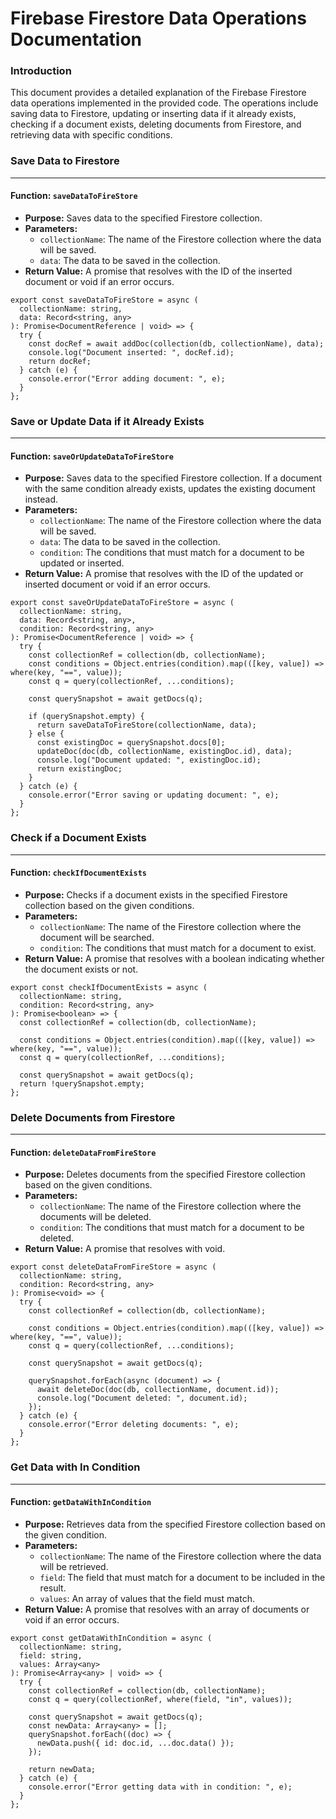 **Firebase Firestore Data Operations Documentation**
===========================================================

### Introduction

This document provides a detailed explanation of the Firebase Firestore data operations implemented in the provided code. The operations include saving data to Firestore, updating or inserting data if it already exists, checking if a document exists, deleting documents from Firestore, and retrieving data with specific conditions.

### Save Data to Firestore
-------------------------

#### Function: `saveDataToFireStore`

*   **Purpose:** Saves data to the specified Firestore collection.
*   **Parameters:**
    *   `collectionName`: The name of the Firestore collection where the data will be saved.
    *   `data`: The data to be saved in the collection.
*   **Return Value:** A promise that resolves with the ID of the inserted document or void if an error occurs.

```
export const saveDataToFireStore = async (
  collectionName: string,
  data: Record<string, any>
): Promise<DocumentReference | void> => {
  try {
    const docRef = await addDoc(collection(db, collectionName), data);
    console.log("Document inserted: ", docRef.id);
    return docRef;
  } catch (e) {
    console.error("Error adding document: ", e);
  }
};
```

### Save or Update Data if it Already Exists
------------------------------------------

#### Function: `saveOrUpdateDataToFireStore`

*   **Purpose:** Saves data to the specified Firestore collection. If a document with the same condition already exists, updates the existing document instead.
*   **Parameters:**
    *   `collectionName`: The name of the Firestore collection where the data will be saved.
    *   `data`: The data to be saved in the collection.
    *   `condition`: The conditions that must match for a document to be updated or inserted.
*   **Return Value:** A promise that resolves with the ID of the updated or inserted document or void if an error occurs.

```
export const saveOrUpdateDataToFireStore = async (
  collectionName: string,
  data: Record<string, any>,
  condition: Record<string, any>
): Promise<DocumentReference | void> => {
  try {
    const collectionRef = collection(db, collectionName);
    const conditions = Object.entries(condition).map(([key, value]) => where(key, "==", value));
    const q = query(collectionRef, ...conditions);

    const querySnapshot = await getDocs(q);
    
    if (querySnapshot.empty) {
      return saveDataToFireStore(collectionName, data);
    } else {
      const existingDoc = querySnapshot.docs[0];
      updateDoc(doc(db, collectionName, existingDoc.id), data);
      console.log("Document updated: ", existingDoc.id);
      return existingDoc;
    }
  } catch (e) {
    console.error("Error saving or updating document: ", e);
  }
};
```

### Check if a Document Exists
-----------------------------

#### Function: `checkIfDocumentExists`

*   **Purpose:** Checks if a document exists in the specified Firestore collection based on the given conditions.
*   **Parameters:**
    *   `collectionName`: The name of the Firestore collection where the document will be searched.
    *   `condition`: The conditions that must match for a document to exist.
*   **Return Value:** A promise that resolves with a boolean indicating whether the document exists or not.

```
export const checkIfDocumentExists = async (
  collectionName: string,
  condition: Record<string, any>
): Promise<boolean> => {
  const collectionRef = collection(db, collectionName);

  const conditions = Object.entries(condition).map(([key, value]) => where(key, "==", value));
  const q = query(collectionRef, ...conditions);

  const querySnapshot = await getDocs(q);
  return !querySnapshot.empty;
};
```

### Delete Documents from Firestore
----------------------------------

#### Function: `deleteDataFromFireStore`

*   **Purpose:** Deletes documents from the specified Firestore collection based on the given conditions.
*   **Parameters:**
    *   `collectionName`: The name of the Firestore collection where the documents will be deleted.
    *   `condition`: The conditions that must match for a document to be deleted.
*   **Return Value:** A promise that resolves with void.

```
export const deleteDataFromFireStore = async (
  collectionName: string,
  condition: Record<string, any>
): Promise<void> => {
  try {
    const collectionRef = collection(db, collectionName);

    const conditions = Object.entries(condition).map(([key, value]) => where(key, "==", value));
    const q = query(collectionRef, ...conditions);

    const querySnapshot = await getDocs(q);
    
    querySnapshot.forEach(async (document) => {
      await deleteDoc(doc(db, collectionName, document.id));
      console.log("Document deleted: ", document.id);
    });
  } catch (e) {
    console.error("Error deleting documents: ", e);
  }
};
```

### Get Data with In Condition
------------------------------

#### Function: `getDataWithInCondition`

*   **Purpose:** Retrieves data from the specified Firestore collection based on the given condition.
*   **Parameters:**
    *   `collectionName`: The name of the Firestore collection where the data will be retrieved.
    *   `field`: The field that must match for a document to be included in the result.
    *   `values`: An array of values that the field must match.
*   **Return Value:** A promise that resolves with an array of documents or void if an error occurs.

```
export const getDataWithInCondition = async (
  collectionName: string,
  field: string,
  values: Array<any>
): Promise<Array<any> | void> => {
  try {
    const collectionRef = collection(db, collectionName);
    const q = query(collectionRef, where(field, "in", values));

    const querySnapshot = await getDocs(q);
    const newData: Array<any> = [];
    querySnapshot.forEach((doc) => {
      newData.push({ id: doc.id, ...doc.data() });
    });

    return newData;
  } catch (e) {
    console.error("Error getting data with in condition: ", e);
  }
};
```